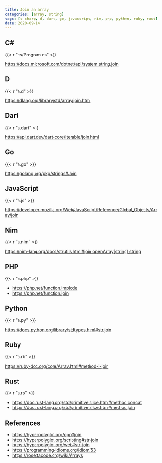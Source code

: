 ```yaml
---
title: Join an array
categories: [array, string]
tags: [c-sharp, d, dart, go, javascript, nim, php, python, ruby, rust]
date: 2020-09-14
---
```


## C#

{{< r "cs/Program.cs" >}}

<https://docs.microsoft.com/dotnet/api/system.string.join>

## D

{{< r "a.d" >}}

<https://dlang.org/library/std/array/join.html>

## Dart

{{< r "a.dart" >}}

<https://api.dart.dev/dart-core/Iterable/join.html>

## Go

{{< r "a.go" >}}

<https://golang.org/pkg/strings#Join>

## JavaScript

{{< r "a.js" >}}

<https://developer.mozilla.org/Web/JavaScript/Reference/Global_Objects/Array/join>

## Nim

{{< r "a.nim" >}}

<https://nim-lang.org/docs/strutils.html#join,openArray[string],string>

## PHP

{{< r "a.php" >}}

- <https://php.net/function.implode>
- <https://php.net/function.join>

## Python

{{< r "a.py" >}}

<https://docs.python.org/library/stdtypes.html#str.join>

## Ruby

{{< r "a.rb" >}}

<https://ruby-doc.org/core/Array.html#method-i-join>

## Rust

{{< r "a.rs" >}}

- <https://doc.rust-lang.org/std/primitive.slice.html#method.concat>
- <https://doc.rust-lang.org/std/primitive.slice.html#method.join>

## References

- <https://hyperpolyglot.org/cpp#join>
- <https://hyperpolyglot.org/scripting#str-join>
- <https://hyperpolyglot.org/web#str-join>
- <https://programming-idioms.org/idiom/53>
- <https://rosettacode.org/wiki/Arrays>
